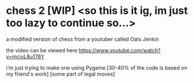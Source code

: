 # chess 2 [WIP] <so this is it ig, im just too lazy to continue so...>
a modified version of chess from a youtuber called Oats Jenkin

the video can be viewed here
https://www.youtube.com/watch?v=mcivL8u176Y

i'm just trying to make one using Pygame
[30-40% of the code is based on my friend's work]
[some part of legal moves]
